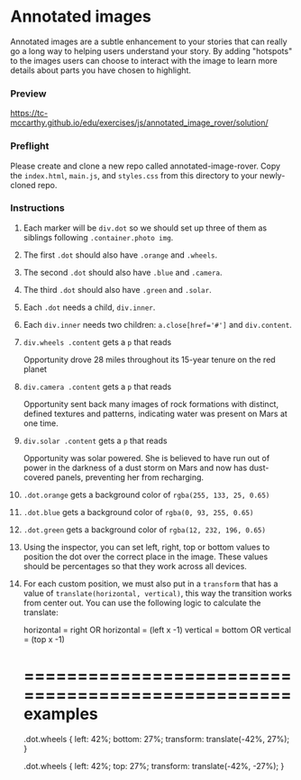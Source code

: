 # Annotated images

Annotated images are a subtle enhancement to your stories that can really go a long way to helping users understand your story. By adding "hotspots" to the images users can choose to interact with the image to learn more details about parts you have chosen to highlight.

### Preview

<https://tc-mccarthy.github.io/edu/exercises/js/annotated_image_rover/solution/>

### Preflight

Please create and clone a new repo called annotated-image-rover. Copy the `index.html`, `main.js`, and `styles.css` from this directory to your newly-cloned repo.

### Instructions

1.  Each marker will be `div.dot` so we should set up three of them as siblings following `.container.photo img`.
2.  The first `.dot` should also have `.orange` and `.wheels`.
3.  The second `.dot` should also have `.blue` and `.camera`.
4.  The third `.dot` should also have `.green` and `.solar`.
5.  Each `.dot` needs a child, `div.inner`.
6.  Each `div.inner` needs two children: `a.close[href='#']` and `div.content`.
7.  `div.wheels .content` gets a `p` that reads


    Opportunity drove 28 miles throughout its 15-year tenure on the red planet

8.  `div.camera .content` gets a `p` that reads


    Opportunity sent back many images of rock formations with distinct, defined textures and patterns, indicating water was present on Mars at one time.

9.  `div.solar .content` gets a `p` that reads


    Opportunity was solar powered. She is believed to have run out of power in the darkness of a dust storm on Mars and now has dust-covered panels, preventing her from recharging.

10. `.dot.orange` gets a background color of `rgba(255, 133, 25, 0.65)`
11. `.dot.blue` gets a background color of `rgba(0, 93, 255, 0.65)`
12. `.dot.green` gets a background color of `rgba(12, 232, 196, 0.65)`
13. Using the inspector, you can set left, right, top or bottom values to position the dot over the correct place in the image. These values should be percentages so that they work across all devices.
14. For each custom position, we must also put in a `transform` that has a value of `translate(horizontal, vertical)`, this way the transition works from center out. You can use the following logic to calculate the translate:


      horizontal = right OR horizontal = (left x -1)
      vertical = bottom OR vertical = (top x -1)

      ==================================================
      examples
      ==================================================

      .dot.wheels {
          left: 42%;
          bottom: 27%;
          transform: translate(-42%, 27%);
      }

      .dot.wheels {
          left: 42%;
          top: 27%;
          transform: translate(-42%, -27%);
      }

